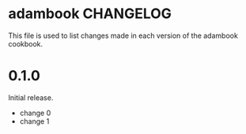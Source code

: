 # adambook CHANGELOG

This file is used to list changes made in each version of the adambook cookbook.

# 0.1.0

Initial release.

- change 0
- change 1

